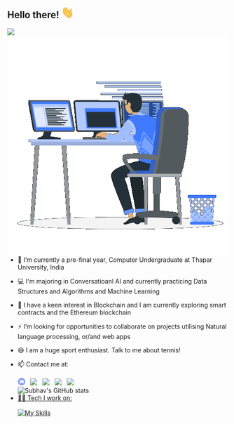 ## Hello there!  <img src="https://github.com/purjaysin/purjaysin/blob/main/media/Hi.gif" width="29px">
<img src="https://komarev.com/ghpvc/?username=SubhavBatra&color=red" />
<img src="https://raw.githubusercontent.com/0xAbdulKhalid/0xAbdulKhalid/main/assets/mdImages/Right_Side.gif" alt="side Image" align="right" width="500" height="auto" />

- 🏦 I’m currently a pre-final year, Computer Undergraduate at Thapar University, India
- 💻 I'm majoring in Conversatioanl AI and currently practicing Data Structures and Algorithms and Machine Learning
- 🤔 I have a keen interest in Blockchain and I am currently exploring smart contracts and the Ethereum blockchain
- ⚡ I’m looking for opportunities to collaborate on projects utilising Natural language processing, or/and web apps
- 😄 I am a huge sport enthusiast. Talk to me about tennis! 
- 📫 Contact me at: <br><br>
  [<img src="https://github.com/purjaysin/purjaysin/blob/main/media/discord-round.svg" width="3.5%"/>](http://discordapp.com/users/745594262770417764)  &nbsp; [<img src="https://img.icons8.com/color/48/000000/twitter.png" width="3.5%"/>](https://twitter.com/batrasubhav)  &nbsp; [<img src="https://img.icons8.com/color/48/000000/linkedin.png" width="3.5%"/>](https://www.linkedin.com/in/subhav-batra-0269341a4/)  &nbsp; [<img src="https://img.icons8.com/fluent/48/000000/instagram-new.png" width="3.5%"/>](https://www.instagram.com/subhavbatra/)  &nbsp; <a href="mailto:subhavbatra3002@gmail.com"> <img src="https://img.icons8.com/fluent/48/000000/gmail.png" width="3.5%"/>
  <br>
  <img width="500" height="auto" align="right" alt="Subhav's GitHub stats" src="https://github-readme-stats.vercel.app/api?username=subhavbatra&show_icons=true&theme=react&count_private=true&include_all_commits=true" />

- 🧑‍💻 Tech I work on: <br><br>
  [![My Skills](https://skillicons.dev/icons?i=cpp,py,js,html,css,express,nodejs,react,tensorflow&perline=4)](https://skillicons.dev)<br><br>
